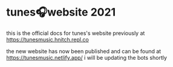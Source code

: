 # tunes🎧website 2021
this is the official docs for tunes's website previously at https://tunesmusic.hnitch.repl.co

the new website has now been published and can be found at https://tunesmusic.netlify.app/ i will be updating the bots shortly
